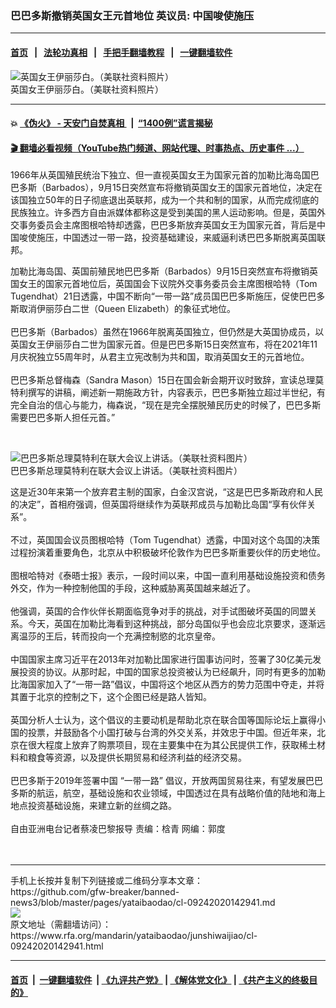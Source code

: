 ### 巴巴多斯撤销英国女王元首地位  英议员: 中国唆使施压
------------------------

#### [首页](https://github.com/gfw-breaker/banned-news3/blob/master/README.md) &nbsp;&nbsp;|&nbsp;&nbsp; [法轮功真相](https://github.com/begood0513/basic/blob/master/README.md)  &nbsp;&nbsp;|&nbsp;&nbsp; [手把手翻墙教程](https://github.com/gfw-breaker/guides/wiki)  &nbsp;&nbsp;|&nbsp;&nbsp; [一键翻墙软件](https://github.com/gfw-breaker/nogfw/blob/master/README.md)  



<div id="headerimg">
 <img alt="英国女王伊丽莎白。（美联社资料照片）" src="https://www.rfa.org/mandarin/yataibaodao/junshiwaijiao/cl-09242020142941.html/AP_20260767862240.jpg/@@images/7ec8a383-6dd2-42d4-8cea-a686e44035be.jpeg" title="英国女王伊丽莎白。（美联社资料照片）"/>
 <div id="headerimgcontents">
  <div id="headerimgcaption">
   <span>
    英国女王伊丽莎白。（美联社资料照片）
   </span>
   <!-- zoomattribute -->
  </div>
  <!-- headerimgcaption -->
 </div>
 <!-- headerimagecontents -->
</div>

<hr/>


#### 💥 [《伪火》 - 天安门自焚真相 ](http://158.247.195.190:10000/videos/blog/weihuo.html)&nbsp; |&nbsp; [“1400例”谎言揭秘  ](http://158.247.195.190:10000/videos/blog/jiexi1400.html)

#### [ 🎬  翻墙必看视频（YouTube热门频道、网站代理、时事热点、历史事件 ...）](https://github.com/gfw-breaker/links/blob/master/banned.md)

<div id="storytext">
 <div>
  <div class="slot_header">
  </div>
 </div>
 <p>
  1966年从英国殖民统治下独立、但一直视英国女王为国家元首的加勒比海岛国巴巴多斯（Barbados），9月15日突然宣布将撤销英国女王的国家元首地位，决定在该国独立50年的日子彻底退出英联邦，成为一个共和制的国家，从而完成彻底的民族独立。许多西方自由派媒体都称这是受到美国的黑人运动影响。但是，英国外交事务委员会主席图根哈特却透露，巴巴多斯放弃英国女王为国家元首，背后是中国唆使施压，中国透过一带一路，投资基础建设，来威逼利诱巴巴多斯脱离英国联邦。
 </p>
 <p>
  加勒比海岛国、英国前殖民地巴巴多斯（Barbados）9月15日突然宣布将撤销英国女王的国家元首地位后，英国国会下议院外交事务委员会主席图根哈特（Tom Tugendhat）21日透露，中国不断向“一带一路”成员国巴巴多斯施压，促使巴巴多斯取消伊丽莎白二世（Queen Elizabeth）的象征式地位。
  <br/>
  <br/>
  巴巴多斯（Barbados）虽然在1966年脱离英国独立，但仍然是大英国协成员，以英国女王伊丽莎白二世为国家元首。但是巴巴多斯15日突然宣布，将在2021年11月庆祝独立55周年时，从君主立宪改制为共和国，取消英国女王的元首地位。
  <br/>
  <br/>
  巴巴多斯总督梅森（Sandra Mason）15日在国会新会期开议时致辞，宣读总理莫特利撰写的讲稿，阐述新一期施政方针，内容表示，巴巴多斯独立超过半世纪，有完全自治的信心与能力，梅森说，“现在是完全摆脱殖民历史的时候了，巴巴多斯需要巴巴多斯人担任元首。”
 </p>
 <p>
  <br/>
  <div class="image-inline captioned" style="width:1760px;">
   <div style="width:1760px;">
    <img alt="巴巴多斯总理莫特利在联大会议上讲话。（美联社资料图片）" src="https://www.rfa.org/mandarin/yataibaodao/junshiwaijiao/cl-09242020142941.html/AP_20266073828549.jpg" title="巴巴多斯总理莫特利在联大会议上讲话。（美联社资料图片）"/>
   </div>
   <div class="image-caption">
    <span style="width:1760px;">
     巴巴多斯总理莫特利在联大会议上讲话。（美联社资料图片）
    </span>
    <span class="copyright">
    </span>
   </div>
  </div>
 </p>
 <p>
  这是近30年来第一个放弃君主制的国家，白金汉宫说，“这是巴巴多斯政府和人民的决定”，首相府强调，但英国将继续作为英联邦成员与加勒比岛国“享有伙伴关系”。
  <br/>
  <br/>
  不过，英国国会议员图根哈特（Tom Tugendhat）透露，中国对这个岛国的决策过程扮演着重要角色，北京从中积极破坏伦敦作为巴巴多斯重要伙伴的历史地位。
  <br/>
  <br/>
  图根哈特对《泰晤士报》表示，一段时间以来，中国一直利用基础设施投资和债务外交，作为一种控制他国的手段，这种威胁离英国越来越近了。
  <br/>
  <br/>
  他强调，英国的合作伙伴长期面临竞争对手的挑战，对手试图破坏英国的同盟关系。今天，英国在加勒比海看到这种挑战，部分岛国似乎也会应北京要求，逐渐远离温莎的王后，转而投向一个充满控制慾的北京皇帝。
  <br/>
  <br/>
  中国国家主席习近平在2013年对加勒比国家进行国事访问时，签署了30亿美元发展投资的协议。从那时起，中国的国家总投资被认为已经飙升，同时有更多的加勒比海国家加入了“一带一路”倡议，中国将这个地区从西方的势力范围中夺走，并将其置于北京的控制之下，这个企图已经是路人皆知。
  <br/>
  <br/>
  英国分析人士认为，这个倡议的主要动机是帮助北京在联合国等国际论坛上赢得小国的投票，并鼓励各个小国打破与台湾的外交关系，并效忠于中国。但近年来，北京在很大程度上放弃了购票项目，现在主要集中在为其公民提供工作，获取稀土材料和粮食等资源，以及提供长期贸易和经济利益的经济交易。
  <br/>
  <br/>
  巴巴多斯于2019年签署中国 “一带一路” 倡议，开放两国贸易往来，有望发展巴巴多斯的航运，航空，基础设施和农业领域，中国透过在具有战略价值的陆地和海上地点投资基础设施，来建立新的丝绸之路。
  <br/>
  <br/>
  自由亚洲电台记者蔡凌巴黎报导 责编：梒青 网编：郭度
  <br/>
  <br/>
  <br/>
 </p>
</div>

<hr/>
手机上长按并复制下列链接或二维码分享本文章：<br/>
https://github.com/gfw-breaker/banned-news3/blob/master/pages/yataibaodao/cl-09242020142941.md <br/>
<a href='https://github.com/gfw-breaker/banned-news3/blob/master/pages/yataibaodao/cl-09242020142941.md'><img src='https://github.com/gfw-breaker/banned-news3/blob/master/pages/yataibaodao/cl-09242020142941.md.png'/></a> <br/>
原文地址（需翻墙访问）：https://www.rfa.org/mandarin/yataibaodao/junshiwaijiao/cl-09242020142941.html


------------------------
#### [首页](https://github.com/gfw-breaker/banned-news3/blob/master/README.md) &nbsp;|&nbsp; [一键翻墙软件](https://github.com/gfw-breaker/nogfw/blob/master/README.md) &nbsp;| [《九评共产党》](https://github.com/gfw-breaker/9ping.md/blob/master/README.md#九评之一评共产党是什么) | [《解体党文化》](https://github.com/gfw-breaker/jtdwh.md/blob/master/README.md) | [《共产主义的终极目的》](https://github.com/gfw-breaker/gczydzjmd.md/blob/master/README.md)


<img src='http://gfw-breaker.win/banned-news3/pages/yataibaodao/cl-09242020142941.md' width='0px' height='0px'/>